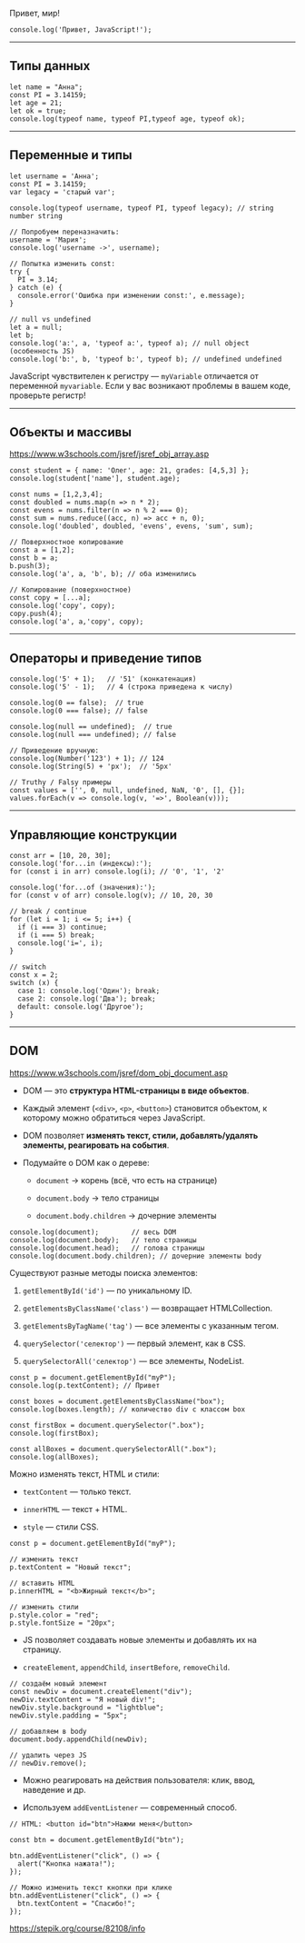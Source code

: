 Привет, мир!
```
console.log('Привет, JavaScript!');
```

---
## Типы данных

```
let name = "Анна";
const PI = 3.14159;
let age = 21;
let ok = true;
console.log(typeof name, typeof PI,typeof age, typeof ok);
```

---

## Переменные и типы
```
let username = 'Анна';
const PI = 3.14159;
var legacy = 'старый var';

console.log(typeof username, typeof PI, typeof legacy); // string number string

// Попробуем переназначить:
username = 'Мария';
console.log('username ->', username);

// Попытка изменить const:
try {
  PI = 3.14;
} catch (e) {
  console.error('Ошибка при изменении const:', e.message);
}

// null vs undefined
let a = null;
let b;
console.log('a:', a, 'typeof a:', typeof a); // null object (особенность JS)
console.log('b:', b, 'typeof b:', typeof b); // undefined undefined
```

JavaScript чувствителен к регистру — `myVariable` отличается от переменной `myvariable`. Если у вас возникают проблемы в вашем коде, проверьте регистр!

---
## Объекты и массивы

https://www.w3schools.com/jsref/jsref_obj_array.asp

```
const student = { name: 'Олег', age: 21, grades: [4,5,3] };
console.log(student['name'], student.age);

const nums = [1,2,3,4];
const doubled = nums.map(n => n * 2);
const evens = nums.filter(n => n % 2 === 0);
const sum = nums.reduce((acc, n) => acc + n, 0);
console.log('doubled', doubled, 'evens', evens, 'sum', sum);

// Поверхностное копирование
const a = [1,2];
const b = a;
b.push(3);
console.log('a', a, 'b', b); // оба изменились

// Копирование (поверхностное)
const copy = [...a];
console.log('copy', copy);
copy.push(4);
console.log('a', a,'copy', copy);

```

---
## Операторы и приведение типов 
```
console.log('5' + 1);   // '51' (конкатенация)
console.log('5' - 1);   // 4 (строка приведена к числу)

console.log(0 == false);  // true
console.log(0 === false); // false

console.log(null == undefined);  // true
console.log(null === undefined); // false

// Приведение вручную:
console.log(Number('123') + 1); // 124
console.log(String(5) + 'px');  // '5px'

// Truthy / Falsy примеры
const values = ['', 0, null, undefined, NaN, '0', [], {}];
values.forEach(v => console.log(v, '=>', Boolean(v)));

```

---
## Управляющие конструкции

```
const arr = [10, 20, 30];
console.log('for...in (индексы):');
for (const i in arr) console.log(i); // '0', '1', '2'

console.log('for...of (значения):');
for (const v of arr) console.log(v); // 10, 20, 30

// break / continue
for (let i = 1; i <= 5; i++) {
  if (i === 3) continue;
  if (i === 5) break;
  console.log('i=', i);
}

// switch
const x = 2;
switch (x) {
  case 1: console.log('Один'); break;
  case 2: console.log('Два'); break;
  default: console.log('Другое');
}

```

---
## DOM

https://www.w3schools.com/jsref/dom_obj_document.asp

- DOM — это **структура HTML-страницы в виде объектов**.
    
- Каждый элемент (`<div>`, `<p>`, `<button>`) становится объектом, к которому можно обратиться через JavaScript.
    
- DOM позволяет **изменять текст, стили, добавлять/удалять элементы, реагировать на события**.
    
- Подумайте о DOM как о дереве:
    
    - `document` → корень (всё, что есть на странице)
        
    - `document.body` → тело страницы
        
    - `document.body.children` → дочерние элементы

```
console.log(document);        // весь DOM
console.log(document.body);   // тело страницы
console.log(document.head);   // голова страницы
console.log(document.body.children); // дочерние элементы body

```

Существуют разные методы поиска элементов:

1. `getElementById('id')` — по уникальному ID.
    
2. `getElementsByClassName('class')` — возвращает HTMLCollection.
    
3. `getElementsByTagName('tag')` — все элементы с указанным тегом.
    
4. `querySelector('селектор')` — первый элемент, как в CSS.
    
5. `querySelectorAll('селектор')` — все элементы, NodeList.

```
const p = document.getElementById("myP");
console.log(p.textContent); // Привет

const boxes = document.getElementsByClassName("box");
console.log(boxes.length); // количество div с классом box

const firstBox = document.querySelector(".box");
console.log(firstBox);

const allBoxes = document.querySelectorAll(".box");
console.log(allBoxes);

```

Можно изменять текст, HTML и стили:

- `textContent` — только текст.
    
- `innerHTML` — текст + HTML.
    
- `style` — стили CSS.

```
const p = document.getElementById("myP");

// изменить текст
p.textContent = "Новый текст";

// вставить HTML
p.innerHTML = "<b>Жирный текст</b>";

// изменить стили
p.style.color = "red";
p.style.fontSize = "20px";

```

- JS позволяет создавать новые элементы и добавлять их на страницу.
    
- `createElement`, `appendChild`, `insertBefore`, `removeChild`.

```
// создаём новый элемент
const newDiv = document.createElement("div");
newDiv.textContent = "Я новый div!";
newDiv.style.background = "lightblue";
newDiv.style.padding = "5px";

// добавляем в body
document.body.appendChild(newDiv);

// удалить через JS
// newDiv.remove();

```

- Можно реагировать на действия пользователя: клик, ввод, наведение и др.
    
- Используем `addEventListener` — современный способ.

```
// HTML: <button id="btn">Нажми меня</button>

const btn = document.getElementById("btn");

btn.addEventListener("click", () => {
  alert("Кнопка нажата!");
});

// Можно изменить текст кнопки при клике
btn.addEventListener("click", () => {
  btn.textContent = "Спасибо!";
});

```




https://stepik.org/course/82108/info